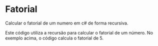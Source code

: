 # Fatorial
Calcular o fatorial de um numero  em c# de forma recursiva.

Este código utiliza a recursão para calcular o fatorial de um número. No exemplo acima, o código calcula o fatorial de 5.
